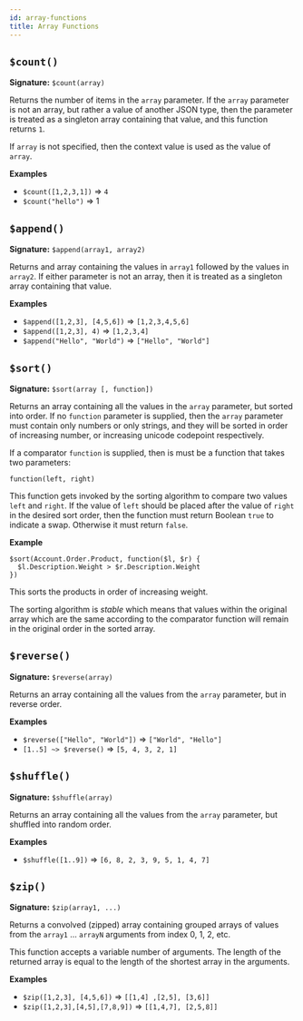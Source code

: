 ```yaml
---
id: array-functions
title: Array Functions
---
```


## `$count()`
__Signature:__ `$count(array)`

Returns the number of items in the `array` parameter.  If the `array` parameter is not an array, but rather a value of another JSON type, then the parameter is treated as a singleton array containing that value, and this function returns `1`.

If `array` is not specified, then the context value is used as the value of `array`.

__Examples__  
- `$count([1,2,3,1])` => `4`  
- `$count("hello")` => 1

## `$append()`
__Signature:__ `$append(array1, array2)`

Returns and array containing the values in `array1` followed by the values in `array2`.  If either parameter is not an array, then it is treated as a singleton array containing that value.

__Examples__  
- `$append([1,2,3], [4,5,6])` => `[1,2,3,4,5,6]`  
- `$append([1,2,3], 4)` => `[1,2,3,4]`  
- `$append("Hello", "World")` => `["Hello", "World"]`


## `$sort()`
__Signature:__ `$sort(array [, function])`

Returns an array containing all the values in the `array` parameter, but sorted into order.  If no `function` parameter is supplied, then the `array` parameter must contain only numbers or only strings, and they will be sorted in order of increasing number, or increasing unicode codepoint respectively.

If a comparator `function` is supplied, then is must be a function that takes two parameters:

`function(left, right)`

This function gets invoked by the sorting algorithm to compare two values `left` and `right`.  If the value of `left` should be placed after the value of `right` in the desired sort order, then the function must return Boolean `true` to indicate a swap.  Otherwise it must return `false`.

__Example__
```
$sort(Account.Order.Product, function($l, $r) {
  $l.Description.Weight > $r.Description.Weight
})
```

This sorts the products in order of increasing weight.

The sorting algorithm is *stable* which means that values within the original array which are the same according to the comparator function will remain in the original order in the sorted array.

## `$reverse()`
__Signature:__ `$reverse(array)`

Returns an array containing all the values from the `array` parameter, but in reverse order.

__Examples__  
- `$reverse(["Hello", "World"])` => `["World", "Hello"]`  
- `[1..5] ~> $reverse()` => `[5, 4, 3, 2, 1]`

## `$shuffle()`
__Signature:__ `$shuffle(array)`

Returns an array containing all the values from the `array` parameter, but shuffled into random order.

__Examples__  
- `$shuffle([1..9])` => `[6, 8, 2, 3, 9, 5, 1, 4, 7]`



## `$zip()`
__Signature:__ `$zip(array1, ...)`

Returns a convolved (zipped) array containing grouped arrays of values from the `array1` ... `arrayN` arguments from index 0, 1, 2, etc.

This function accepts a variable number of arguments.  The length of the returned array is equal to the length of the shortest array in the arguments.

__Examples__  
- `$zip([1,2,3], [4,5,6])` => `[[1,4] ,[2,5], [3,6]]`  
- `$zip([1,2,3],[4,5],[7,8,9])` => `[[1,4,7], [2,5,8]]`
